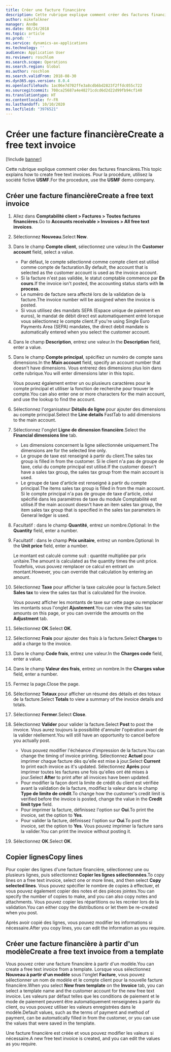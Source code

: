 ```yaml
---
title: Créer une facture financière
description: Cette rubrique explique comment créer des factures financières.
author: mikefalkner
manager: AnnBe
ms.date: 08/24/2018
ms.topic: article
ms.prod: ''
ms.service: dynamics-ax-applications
ms.technology: ''
audience: Application User
ms.reviewer: roschlom
ms.search.scope: Operations
ms.search.region: Global
ms.author: roschlom
ms.search.validFrom: 2018-08-30
ms.dyn365.ops.version: 8.0.4
ms.openlocfilehash: 1ac06e7d702ffe3a8cdb6bd2823f2ffdc055c722
ms.sourcegitcommit: 708ca25687a4e48271cdcd6d2d22d99fb94cf140
ms.translationtype: HT
ms.contentlocale: fr-FR
ms.lasthandoff: 10/10/2020
ms.locfileid: "3976521"
---
```

# <a name="create-a-free-text-invoice"></a><span data-ttu-id="cacbf-103">Créer une facture financière</span><span class="sxs-lookup"><span data-stu-id="cacbf-103">Create a free text invoice</span></span>

[!include [banner](../includes/banner.md)]

<span data-ttu-id="cacbf-104">Cette rubrique explique comment créer des factures financières.</span><span class="sxs-lookup"><span data-stu-id="cacbf-104">This topic explains how to create free text invoices.</span></span> <span data-ttu-id="cacbf-105">Pour la procédure, utilisez la société fictive **USMF**.</span><span class="sxs-lookup"><span data-stu-id="cacbf-105">For the procedure, use the **USMF** demo company.</span></span>

## <a name="create-a-free-text-invoice"></a><span data-ttu-id="cacbf-106">Créer une facture financière</span><span class="sxs-lookup"><span data-stu-id="cacbf-106">Create a free text invoice</span></span>

1. <span data-ttu-id="cacbf-107">Allez dans **Comptabilité client \> Factures \> Toutes factures financières**.</span><span class="sxs-lookup"><span data-stu-id="cacbf-107">Go to **Accounts receivable \> Invoices \> All free text invoices**.</span></span>
2. <span data-ttu-id="cacbf-108">Sélectionnez **Nouveau**.</span><span class="sxs-lookup"><span data-stu-id="cacbf-108">Select **New**.</span></span>
3. <span data-ttu-id="cacbf-109">Dans le champ **Compte client**, sélectionnez une valeur.</span><span class="sxs-lookup"><span data-stu-id="cacbf-109">In the **Customer account** field, select a value.</span></span>

    * <span data-ttu-id="cacbf-110">Par défaut, le compte sélectionné comme compte client est utilisé comme compte de facturation.</span><span class="sxs-lookup"><span data-stu-id="cacbf-110">By default, the account that is selected as the customer account is used as the invoice account.</span></span>
    * <span data-ttu-id="cacbf-111">Si la facture n'est pas validée, le statut comptable commence par **En cours**.</span><span class="sxs-lookup"><span data-stu-id="cacbf-111">If the invoice isn't posted, the accounting status starts with **In process**.</span></span>
    * <span data-ttu-id="cacbf-112">Le numéro de facture sera affecté lors de la validation de la facture.</span><span class="sxs-lookup"><span data-stu-id="cacbf-112">The invoice number will be assigned when the invoice is posted.</span></span>
    * <span data-ttu-id="cacbf-113">Si vous utilisez des mandats SEPA (Espace unique de paiement en euros), le mandat de débit direct est automatiquement entré lorsque vous sélectionnez le compte client.</span><span class="sxs-lookup"><span data-stu-id="cacbf-113">If you're using Single Euro Payments Area (SEPA) mandates, the direct debit mandate is automatically entered when you select the customer account.</span></span>

4. <span data-ttu-id="cacbf-114">Dans le champ **Description**, entrez une valeur.</span><span class="sxs-lookup"><span data-stu-id="cacbf-114">In the **Description** field, enter a value.</span></span>
5. <span data-ttu-id="cacbf-115">Dans le champ **Compte principal**, spécifiez un numéro de compte sans dimensions.</span><span class="sxs-lookup"><span data-stu-id="cacbf-115">In the **Main account** field, specify an account number that doesn't have dimensions.</span></span> <span data-ttu-id="cacbf-116">Vous entrerez des dimensions plus loin dans cette rubrique.</span><span class="sxs-lookup"><span data-stu-id="cacbf-116">You will enter dimensions later in this topic.</span></span>

    <span data-ttu-id="cacbf-117">Vous pouvez également entrer un ou plusieurs caractères pour le compte principal et utiliser la fonction de recherche pour trouver le compte.</span><span class="sxs-lookup"><span data-stu-id="cacbf-117">You can also enter one or more characters for the main account, and use the lookup to find the account.</span></span>

6. <span data-ttu-id="cacbf-118">Sélectionnez l'organisateur **Détails de ligne** pour ajouter des dimensions au compte principal.</span><span class="sxs-lookup"><span data-stu-id="cacbf-118">Select the **Line details** FastTab to add dimensions to the main account.</span></span>
7. <span data-ttu-id="cacbf-119">Sélectionnez l'onglet **Ligne de dimension financière**.</span><span class="sxs-lookup"><span data-stu-id="cacbf-119">Select the **Financial dimensions line** tab.</span></span>

    * <span data-ttu-id="cacbf-120">Les dimensions concernent la ligne sélectionnée uniquement.</span><span class="sxs-lookup"><span data-stu-id="cacbf-120">The dimensions are for the selected line only.</span></span>
    * <span data-ttu-id="cacbf-121">Le groupe de taxe est renseigné à partir du client.</span><span class="sxs-lookup"><span data-stu-id="cacbf-121">The sales tax group is filled in from the customer.</span></span> <span data-ttu-id="cacbf-122">Si le client n'a pas de groupe de taxe, celui du compte principal est utilisé.</span><span class="sxs-lookup"><span data-stu-id="cacbf-122">If the customer doesn't have a sales tax group, the sales tax group from the main account is used.</span></span>
    * <span data-ttu-id="cacbf-123">Le groupe de taxe d'article est renseigné à partir du compte principal.</span><span class="sxs-lookup"><span data-stu-id="cacbf-123">The items sales tax group is filled in from the main account.</span></span> <span data-ttu-id="cacbf-124">Si le compte principal n'a pas de groupe de taxe d'article, celui spécifié dans les paramètres de taxe du module Comptabilité est utilisé.</span><span class="sxs-lookup"><span data-stu-id="cacbf-124">If the main account doesn't have an item sales tax group, the item sales tax group that is specified in the sales tax parameters in General ledger is used.</span></span>

8. <span data-ttu-id="cacbf-125">Facultatif : dans le champ **Quantité**, entrez un nombre.</span><span class="sxs-lookup"><span data-stu-id="cacbf-125">Optional: In the **Quantity** field, enter a number.</span></span>
9. <span data-ttu-id="cacbf-126">Facultatif : dans le champ **Prix unitaire**, entrez un nombre.</span><span class="sxs-lookup"><span data-stu-id="cacbf-126">Optional: In the **Unit price** field, enter a number.</span></span>

    <span data-ttu-id="cacbf-127">Le montant est calculé comme suit : quantité multipliée par prix unitaire.</span><span class="sxs-lookup"><span data-stu-id="cacbf-127">The amount is calculated as the quantity times the unit price.</span></span> <span data-ttu-id="cacbf-128">Toutefois, vous pouvez remplacer ce calcul en entrant un montant.</span><span class="sxs-lookup"><span data-stu-id="cacbf-128">However, you can override that calculation by entering an amount.</span></span>

10. <span data-ttu-id="cacbf-129">Sélectionnez **Taxe** pour afficher la taxe calculée pour la facture.</span><span class="sxs-lookup"><span data-stu-id="cacbf-129">Select **Sales tax** to view the sales tax that is calculated for the invoice.</span></span>

    <span data-ttu-id="cacbf-130">Vous pouvez afficher les montants de taxe sur cette page ou remplacer les montants sous l'onglet **Ajustement**.</span><span class="sxs-lookup"><span data-stu-id="cacbf-130">You can view the sales tax amounts on this page, or you can override the amounts on the **Adjustment** tab.</span></span>

11. <span data-ttu-id="cacbf-131">Sélectionnez **OK**.</span><span class="sxs-lookup"><span data-stu-id="cacbf-131">Select **OK**.</span></span>
12. <span data-ttu-id="cacbf-132">Sélectionnez **Frais** pour ajouter des frais à la facture.</span><span class="sxs-lookup"><span data-stu-id="cacbf-132">Select **Charges** to add a charge to the invoice.</span></span>
13. <span data-ttu-id="cacbf-133">Dans le champ **Code frais**, entrez une valeur.</span><span class="sxs-lookup"><span data-stu-id="cacbf-133">In the **Charges code** field, enter a value.</span></span>
14. <span data-ttu-id="cacbf-134">Dans le champ **Valeur des frais**, entrez un nombre.</span><span class="sxs-lookup"><span data-stu-id="cacbf-134">In the **Charges value** field, enter a number.</span></span>
15. <span data-ttu-id="cacbf-135">Fermez la page.</span><span class="sxs-lookup"><span data-stu-id="cacbf-135">Close the page.</span></span>
16. <span data-ttu-id="cacbf-136">Sélectionnez **Totaux** pour afficher un résumé des détails et des totaux de la facture.</span><span class="sxs-lookup"><span data-stu-id="cacbf-136">Select **Totals** to view a summary of the invoice details and totals.</span></span>
17. <span data-ttu-id="cacbf-137">Sélectionnez **Fermer**.</span><span class="sxs-lookup"><span data-stu-id="cacbf-137">Select **Close**.</span></span>
18. <span data-ttu-id="cacbf-138">Sélectionnez **Valider** pour valider la facture.</span><span class="sxs-lookup"><span data-stu-id="cacbf-138">Select **Post** to post the invoice.</span></span> <span data-ttu-id="cacbf-139">Vous aurez toujours la possibilité d'annuler l'opération avant de la valider réellement.</span><span class="sxs-lookup"><span data-stu-id="cacbf-139">You will still have an opportunity to cancel before you actually post.</span></span>

    * <span data-ttu-id="cacbf-140">Vous pouvez modifier l'échéance d'impression de la facture.</span><span class="sxs-lookup"><span data-stu-id="cacbf-140">You can change the timing of invoice printing.</span></span> <span data-ttu-id="cacbf-141">Sélectionnez **Actuel** pour imprimer chaque facture dès qu'elle est mise à jour.</span><span class="sxs-lookup"><span data-stu-id="cacbf-141">Select **Current** to print each invoice as it's updated.</span></span> <span data-ttu-id="cacbf-142">Sélectionnez **Après** pour imprimer toutes les factures une fois qu'elles ont été mises à jour.</span><span class="sxs-lookup"><span data-stu-id="cacbf-142">Select **After** to print after all invoices have been updated.</span></span>
    * <span data-ttu-id="cacbf-143">Pour modifier la façon dont la limite de crédit du client est vérifiée avant la validation de la facture, modifiez la valeur dans le champ **Type de limite de crédit**.</span><span class="sxs-lookup"><span data-stu-id="cacbf-143">To change how the customer's credit limit is verified before the invoice is posted, change the value in the **Credit limit type** field.</span></span>
    * <span data-ttu-id="cacbf-144">Pour imprimer la facture, définissez l'option sur **Oui**.</span><span class="sxs-lookup"><span data-stu-id="cacbf-144">To print the invoice, set the option to **Yes**.</span></span>
    * <span data-ttu-id="cacbf-145">Pour valider la facture, définissez l'option sur **Oui**.</span><span class="sxs-lookup"><span data-stu-id="cacbf-145">To post the invoice, set the option to **Yes**.</span></span> <span data-ttu-id="cacbf-146">Vous pouvez imprimer la facture sans la valider.</span><span class="sxs-lookup"><span data-stu-id="cacbf-146">You can print the invoice without posting it.</span></span>

19. <span data-ttu-id="cacbf-147">Sélectionnez **OK**.</span><span class="sxs-lookup"><span data-stu-id="cacbf-147">Select **OK**.</span></span>

## <a name="copy-lines"></a><span data-ttu-id="cacbf-148">Copier lignes</span><span class="sxs-lookup"><span data-stu-id="cacbf-148">Copy lines</span></span>
<span data-ttu-id="cacbf-149">Pour copier des lignes d'une facture financière, sélectionnez une ou plusieurs lignes, puis sélectionnez **Copier les lignes sélectionnées**.</span><span class="sxs-lookup"><span data-stu-id="cacbf-149">To copy lines on a free text invoice, select one or more lines, and then select **Copy selected lines**.</span></span> <span data-ttu-id="cacbf-150">Vous pouvez spécifier le nombre de copies à effectuer, et vous pouvez également copier des notes et des pièces jointes.</span><span class="sxs-lookup"><span data-stu-id="cacbf-150">You can specify the number of copies to make, and you can also copy notes and attachments.</span></span> <span data-ttu-id="cacbf-151">Vous pouvez copier les répartitions ou les recréer lors de la validation.</span><span class="sxs-lookup"><span data-stu-id="cacbf-151">You can either copy the distributions or let them be re-created when you post.</span></span>

<span data-ttu-id="cacbf-152">Après avoir copié des lignes, vous pouvez modifier les informations si nécessaire.</span><span class="sxs-lookup"><span data-stu-id="cacbf-152">After you copy lines, you can edit the information as you require.</span></span>

## <a name="create-a-free-text-invoice-from-a-template"></a><span data-ttu-id="cacbf-153">Créer une facture financière à partir d'un modèle</span><span class="sxs-lookup"><span data-stu-id="cacbf-153">Create a free text invoice from a template</span></span>
<span data-ttu-id="cacbf-154">Vous pouvez créer une facture financière à partir d'un modèle.</span><span class="sxs-lookup"><span data-stu-id="cacbf-154">You can create a free text invoice from a template.</span></span> <span data-ttu-id="cacbf-155">Lorsque vous sélectionnez **Nouveau à partir d'un modèle** sous l'onglet **Facture**, vous pouvez sélectionner un nom de modèle et le compte client pour la nouvelle facture financière.</span><span class="sxs-lookup"><span data-stu-id="cacbf-155">When you select **New from template** on the **Invoice** tab, you can select a template name and the customer account for the new free text invoice.</span></span> <span data-ttu-id="cacbf-156">Les valeurs par défaut telles que les conditions de paiement et le mode de paiement peuvent être automatiquement renseignées à partir du client, ou vous pouvez utiliser les valeurs enregistrées dans le modèle.</span><span class="sxs-lookup"><span data-stu-id="cacbf-156">Default values, such as the terms of payment and method of payment, can be automatically filled in from the customer, or you can use the values that were saved in the template.</span></span>

<span data-ttu-id="cacbf-157">Une facture financière est créée et vous pouvez modifier les valeurs si nécessaire.</span><span class="sxs-lookup"><span data-stu-id="cacbf-157">A new free text invoice is created, and you can edit the values as you require.</span></span>
